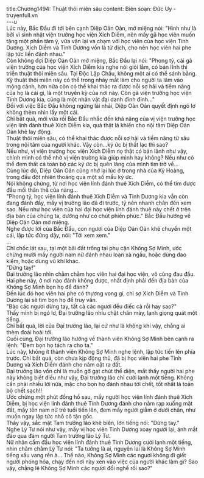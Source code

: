 title:Chương1494: Thuật thôi miên sâu
content:
Biên soạn: Đức Uy - truyenfull.vn<br>---u<br>Lúc này, Bắc Đẩu đi tới bên cạnh Diệp Oản Oản, mở miệng nói: "Hình như là bởi vì sinh nhật viện trưởng học viện Xích Diễm, nên mấy gã học viên muốn tặng một phần tâm ý, vừa vặn lại va chạm với học viên của học viện Tinh Dương. Xích Diễm và Tinh Dương vốn là tử địch, cho nên học viên hai phe lập tức liền đánh nhau."<br>Còn không đợi Diệp Oản Oản mở miệng, Bắc Đẩu lại nói: "Phong tỷ, cái gã viện trưởng của học viện Xích Diễm kia nghe nói giỏi lắm, có bản lĩnh thi triển thuật thôi miên sâu. Tại Độc Lập Châu, không một ai có thể sánh bằng. Kỹ thuật thôi miên này có thể trong nháy mắt làm cho người ta lâm vào mộng cảnh, hơn nữa còn có thể khai thác ra được nỗi sợ hãi và tiềm năng của họ là cái gì, là một truyền kỳ của nơi này. Còn gã viện trưởng học viện Tinh Dương kia, cũng là một nhân vật đại danh đỉnh đỉnh..."<br>Đối với việc Bắc Đẩu không ngừng lải nhải, Diệp Oản Oản quyết định ngó lơ không thèm nhìn lấy một cái.<br>Chỉ bất quá, mới vừa rồi Bắc Đẩu nhắc đến khả năng của vị viện trưởng học viện lính đánh thuê Xích Diễm kia, quả thật là khiến cho nội tâm Diệp Oản Oản khẽ lay động.<br>Thuật thôi miên sâu, có thể khai thác được nỗi sợ hãi và tiềm năng từ sâu trong nội tâm của người khác. Vậy còn…ký ức bị thất lạc thì sao?<br>Nếu như, vị viện trưởng học viện Xích Diễm nọ thật có bản lãnh như vậy, chính mình có thể nhờ vị viện trưởng kia giúp mình hay không? Nếu như có thể đem thất cả toàn bộ các ký ức bị quên lãng của mình tìm trở về…<br>Cùng lúc đó, Diệp Oản Oản cũng nhớ lại lúc ở trong nhà của Kỷ Hoàng, trong đầu đột nhiên thoáng qua một số mẩu ký ức.<br>Nói không chừng, từ nơi học viện lính đánh thuê Xích Diễm, có thể tìm được đầu mối thân thế của nàng…<br>"Phong tỷ, học viện lính đánh thuê Xích Diễm và Tinh Dương kia vẫn còn đang đánh đấy, mấy vị trưởng lão đã đi trước, tỷ nên nhanh chân đến xem sao. Nếu như học viên của hai đại học viện lính đánh thuê này chết ở trên địa bàn của chúng ta, dường như có chút phiền phức." Bắc Đẩu hướng về Diệp Oản Oản mở miệng.<br>Nghe được lời của Bắc Đẩu, con ngươi của Diệp Oản Oản khẽ chuyển một cái, lập tức đứng dậy, nói: "Tới xem xem."<br>...<br>Chỉ chốc lát sau, tại một bãi đất trống tại phụ cận Không Sợ Minh, ước chừng mười mấy người nam nữ đánh nhau loạn xà ngầu, hoặc dùng đao kiếm, hoặc dùng vũ khí khác.<br>"Dừng tay!"<br>Đại trưởng lão nhìn chằm chằm học viên hai đại học viện, vô cùng đau đầu. Hai phe này, ở nơi nào đánh không được, nhất định phải đến địa bàn của Không Sợ Minh bọn họ để đánh?<br>Đến lúc đó học viên hai phe có thương vong gì, chỉ sợ Xích Diễm và Tinh Dương lại sẽ tìm bọn họ để truy vấn.<br>"Bảo các ngươi dừng tay, tất cả các ngươi đều điếc cả rồi hay sao?"<br>Thấy mình bị ngó lơ, Đại trưởng lão nhíu chặt chân mày, lạnh giọng quát một tiếng.<br>Chỉ bất quá, lời của Đại trường lão, lại cứ như là không khí vậy, chẳng ai thèm đoái hoài tới.<br>Cuối cùng, Đại trưởng lão hướng về thành viên Không Sợ Minh bên cạnh ra lệnh: "Đem bọn họ tách ra cho ta."<br>Lúc này, không ít thành viên Không Sợ Minh nghe lệnh, lập tức tiến lên phía trước. Chỉ bất quá, còn chưa kịp động thủ, đã bị học viên hai phe Tinh Dương và Xích Diễm đánh cho nằm oặt ra đất.<br>Đại trưởng lão vốn chỉ là muốn gỡ gạt chút thể diện, mắt thấy người hai phe này không biết điều như vậy, Đại trưởng lão chỉ cười lạnh một tiếng. Không cần phải nhiều lời nữa, mặc cho bọn họ đánh nhau tới chết, tốt nhất là toàn bộ chết sạch!!<br>Ước chừng một phút đồng hồ sau, mấy người học viện lính đánh thuê Xích Diễm, bị học viện lính đánh thuê Tinh Dương đánh cho nằm rạp xuống mặt đất, mấy tên nam nữ trẻ tuổi tiến lên, đem mấy người giẫm ở dưới chân, như muốn ngay lập tức nhổ cỏ tận gốc.<br>Thấy vậy, sắc mặt Tam trưởng lão khẽ biến, lớn tiếng nói: "Dừng tay."<br>Nghe Lý Tư nói như vậy, mấy vị học viên Tinh Dương xoay người lại, ánh mắt đảo qua đám người Tam trưởng lão Lý Tư.<br>Nữ nhân cầm đầu học viện lính đánh thuê Tinh Dương cười lạnh một tiếng, nhìn chằm chằm Lý Tư nói: "Ta tưởng là ai, nguyên lai là Không Sợ Minh tiếng xấu vang rền à... Thế nào, Không Sợ Minh các ngươi không đi giết người phóng hỏa, chạy đến nơi này xen vào việc của người khác làm gì? Sao vậy, chẳng lẽ Không Sợ Minh các ngươi đổi nghề rồi sao?"